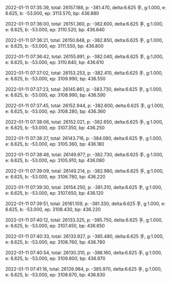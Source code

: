 2022-01-11 07:35:39, total: 26157.188, p: -381.470, delta:6.625 手, g:1.000, e: 6.625, b: -53.000, ep: 3113.570, bp: 436.880

2022-01-11 07:36:00, total: 26151.360, p: -382.600, delta:6.625 手, g:1.000, e: 6.625, b: -53.000, ep: 3110.520, bp: 436.640

2022-01-11 07:36:21, total: 26150.848, p: -382.850, delta:6.625 手, g:1.000, e: 6.625, b: -53.000, ep: 3111.550, bp: 436.800

2022-01-11 07:36:42, total: 26155.891, p: -382.040, delta:6.625 手, g:1.000, e: 6.625, b: -53.000, ep: 3110.840, bp: 436.610

2022-01-11 07:37:02, total: 26153.253, p: -382.410, delta:6.625 手, g:1.000, e: 6.625, b: -53.000, ep: 3109.990, bp: 436.550

2022-01-11 07:37:23, total: 26145.861, p: -383.730, delta:6.625 手, g:1.000, e: 6.625, b: -53.000, ep: 3108.990, bp: 436.590

2022-01-11 07:37:45, total: 26152.944, p: -382.600, delta:6.625 手, g:1.000, e: 6.625, b: -53.000, ep: 3108.280, bp: 436.360

2022-01-11 07:38:06, total: 26152.021, p: -382.650, delta:6.625 手, g:1.000, e: 6.625, b: -53.000, ep: 3107.350, bp: 436.250

2022-01-11 07:38:27, total: 26143.716, p: -384.080, delta:6.625 手, g:1.000, e: 6.625, b: -53.000, ep: 3105.360, bp: 436.180

2022-01-11 07:38:48, total: 26149.977, p: -382.730, delta:6.625 手, g:1.000, e: 6.625, b: -53.000, ep: 3105.910, bp: 436.080

2022-01-11 07:39:09, total: 26149.214, p: -382.980, delta:6.625 手, g:1.000, e: 6.625, b: -53.000, ep: 3106.780, bp: 436.220

2022-01-11 07:39:30, total: 26154.250, p: -381.310, delta:6.625 手, g:1.000, e: 6.625, b: -53.000, ep: 3107.650, bp: 436.120

2022-01-11 07:39:51, total: 26161.109, p: -381.330, delta:6.625 手, g:1.000, e: 6.625, b: -53.000, ep: 3108.430, bp: 436.220

2022-01-11 07:40:12, total: 26133.325, p: -385.750, delta:6.625 手, g:1.000, e: 6.625, b: -53.000, ep: 3107.450, bp: 436.650

2022-01-11 07:40:33, total: 26133.927, p: -385.480, delta:6.625 手, g:1.000, e: 6.625, b: -53.000, ep: 3108.760, bp: 436.780

2022-01-11 07:40:54, total: 26130.310, p: -386.160, delta:6.625 手, g:1.000, e: 6.625, b: -53.000, ep: 3109.600, bp: 436.970

2022-01-11 07:41:16, total: 26126.984, p: -385.970, delta:6.625 手, g:1.000, e: 6.625, b: -53.000, ep: 3108.670, bp: 436.830
